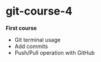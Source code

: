 # git-course-4

**First course**
- Git terminal usage
- Add commits
- Push/Pull operation with GitHub
